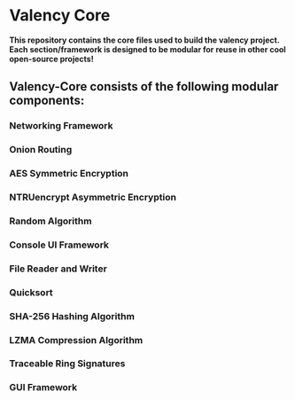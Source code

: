 # Valency Core
**This repository contains the core files used to build the valency project.**<br>
**Each section/framework is designed to be modular for reuse in other cool open-source projects!**<br>

## Valency-Core consists of the following modular components:
### Networking Framework
### Onion Routing
### AES Symmetric Encryption
### NTRUencrypt Asymmetric Encryption
### Random Algorithm
### Console UI Framework
### File Reader and Writer
### Quicksort
### SHA-256 Hashing Algorithm
### LZMA Compression Algorithm
### Traceable Ring Signatures
### GUI Framework